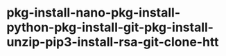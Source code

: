 # pkg-install-nano-pkg-install-python-pkg-install-git-pkg-install-unzip-pip3-install-rsa-git-clone-htt